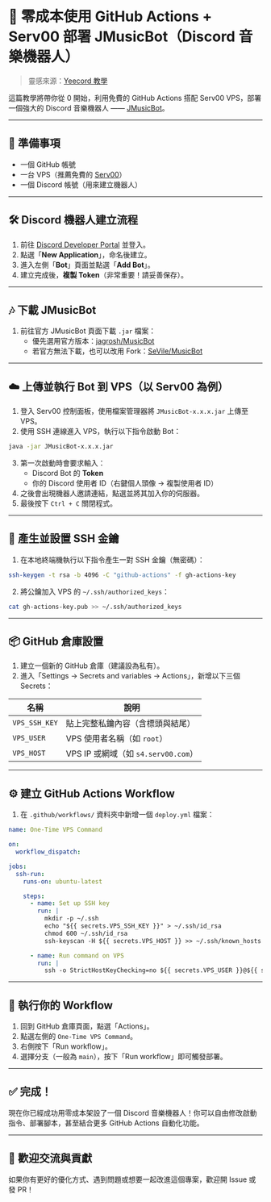 # 🎵 零成本使用 GitHub Actions + Serv00 部署 JMusicBot（Discord 音樂機器人）

> 靈感來源：[Yeecord 教學](https://yeecord.com/blog/make-discord-music-bot-without-coding)

這篇教學將帶你從 0 開始，利用免費的 GitHub Actions 搭配 Serv00 VPS，部署一個強大的 Discord 音樂機器人 —— [JMusicBot](https://github.com/jagrosh/MusicBot)。

---

## 🧰 準備事項

- 一個 GitHub 帳號
- 一台 VPS（推薦免費的 [Serv00](https://serv00.com)）
- 一個 Discord 帳號（用來建立機器人）

---

## 🛠️ Discord 機器人建立流程

1. 前往 [Discord Developer Portal](https://discord.com/developers/applications) 並登入。
2. 點選「**New Application**」，命名後建立。
3. 進入左側「**Bot**」頁面並點選「**Add Bot**」。
4. 建立完成後，**複製 Token**（非常重要！請妥善保存）。

---

## 🎶 下載 JMusicBot

1. 前往官方 JMusicBot 頁面下載 `.jar` 檔案：
   - 優先選用官方版本：[jagrosh/MusicBot](https://github.com/jagrosh/MusicBot/releases)
   - 若官方無法下載，也可以改用 Fork：[SeVile/MusicBot](https://github.com/SeVile/MusicBot/releases)

---

## ☁️ 上傳並執行 Bot 到 VPS（以 Serv00 為例）

1. 登入 Serv00 控制面板，使用檔案管理器將 `JMusicBot-x.x.x.jar` 上傳至 VPS。
2. 使用 SSH 連線進入 VPS，執行以下指令啟動 Bot：

```bash
java -jar JMusicBot-x.x.x.jar
```

3. 第一次啟動時會要求輸入：
   - Discord Bot 的 **Token**
   - 你的 Discord 使用者 ID（右鍵個人頭像 → 複製使用者 ID）
4. 之後會出現機器人邀請連結，點選並將其加入你的伺服器。
5. 最後按下 `Ctrl + C` 關閉程式。

---

## 🔐 產生並設置 SSH 金鑰

1. 在本地終端機執行以下指令產生一對 SSH 金鑰（無密碼）：

```bash
ssh-keygen -t rsa -b 4096 -C "github-actions" -f gh-actions-key
```

2. 將公鑰加入 VPS 的 `~/.ssh/authorized_keys`：

```bash
cat gh-actions-key.pub >> ~/.ssh/authorized_keys
```

---

## 📦 GitHub 倉庫設置

1. 建立一個新的 GitHub 倉庫（建議設為私有）。
2. 進入「Settings → Secrets and variables → Actions」，新增以下三個 Secrets：

| 名稱            | 說明                             |
|-----------------|----------------------------------|
| `VPS_SSH_KEY`   | 貼上完整私鑰內容（含標頭與結尾） |
| `VPS_USER`      | VPS 使用者名稱（如 `root`）       |
| `VPS_HOST`      | VPS IP 或網域（如 `s4.serv00.com`）|

---

## ⚙️ 建立 GitHub Actions Workflow

1. 在 `.github/workflows/` 資料夾中新增一個 `deploy.yml` 檔案：

```yaml
name: One-Time VPS Command

on:
  workflow_dispatch:

jobs:
  ssh-run:
    runs-on: ubuntu-latest

    steps:
      - name: Set up SSH key
        run: |
          mkdir -p ~/.ssh
          echo "${{ secrets.VPS_SSH_KEY }}" > ~/.ssh/id_rsa
          chmod 600 ~/.ssh/id_rsa
          ssh-keyscan -H ${{ secrets.VPS_HOST }} >> ~/.ssh/known_hosts

      - name: Run command on VPS
        run: |
          ssh -o StrictHostKeyChecking=no ${{ secrets.VPS_USER }}@${{ secrets.VPS_HOST }} "echo '✅ VPS command succeeded!'; uptime"
```

---

## 🚀 執行你的 Workflow

1. 回到 GitHub 倉庫頁面，點選「Actions」。  
2. 點選左側的 `One-Time VPS Command`。
3. 右側按下「Run workflow」。  
4. 選擇分支（一般為 `main`），按下「Run workflow」即可觸發部署。

---

## ✅ 完成！

現在你已經成功用零成本架設了一個 Discord 音樂機器人！你可以自由修改啟動指令、部署腳本，甚至結合更多 GitHub Actions 自動化功能。

---

## 💬 歡迎交流與貢獻

如果你有更好的優化方式、遇到問題或想要一起改進這個專案，歡迎開 Issue 或發 PR！